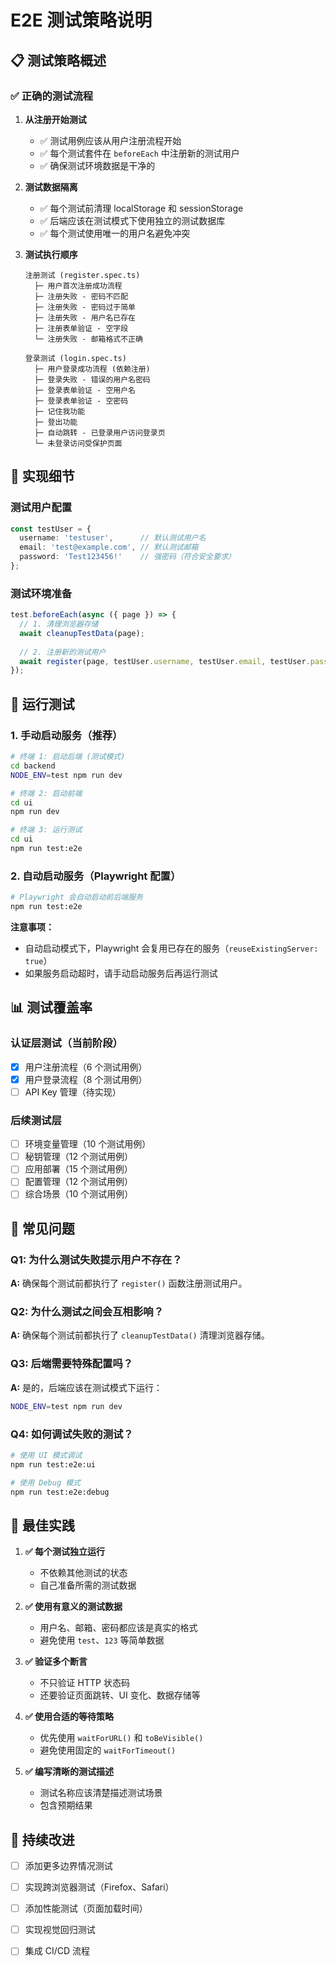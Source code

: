 # E2E 测试策略说明

## 📋 测试策略概述

### ✅ 正确的测试流程

1. **从注册开始测试**
   - ✅ 测试用例应该从用户注册流程开始
   - ✅ 每个测试套件在 `beforeEach` 中注册新的测试用户
   - ✅ 确保测试环境数据是干净的

2. **测试数据隔离**
   - ✅ 每个测试前清理 localStorage 和 sessionStorage
   - ✅ 后端应该在测试模式下使用独立的测试数据库
   - ✅ 每个测试使用唯一的用户名避免冲突

3. **测试执行顺序**
   ```
   注册测试 (register.spec.ts)
     ├─ 用户首次注册成功流程
     ├─ 注册失败 - 密码不匹配
     ├─ 注册失败 - 密码过于简单
     ├─ 注册失败 - 用户名已存在
     ├─ 注册表单验证 - 空字段
     └─ 注册失败 - 邮箱格式不正确
   
   登录测试 (login.spec.ts)
     ├─ 用户登录成功流程 (依赖注册)
     ├─ 登录失败 - 错误的用户名密码
     ├─ 登录表单验证 - 空用户名
     ├─ 登录表单验证 - 空密码
     ├─ 记住我功能
     ├─ 登出功能
     ├─ 自动跳转 - 已登录用户访问登录页
     └─ 未登录访问受保护页面
   ```

## 🔧 实现细节

### 测试用户配置

```typescript
const testUser = {
  username: 'testuser',      // 默认测试用户名
  email: 'test@example.com', // 默认测试邮箱
  password: 'Test123456!'    // 强密码（符合安全要求）
};
```

### 测试环境准备

```typescript
test.beforeEach(async ({ page }) => {
  // 1. 清理浏览器存储
  await cleanupTestData(page);
  
  // 2. 注册新的测试用户
  await register(page, testUser.username, testUser.email, testUser.password);
});
```

## 🚀 运行测试

### 1. 手动启动服务（推荐）

```bash
# 终端 1: 启动后端 (测试模式)
cd backend
NODE_ENV=test npm run dev

# 终端 2: 启动前端
cd ui
npm run dev

# 终端 3: 运行测试
cd ui
npm run test:e2e
```

### 2. 自动启动服务（Playwright 配置）

```bash
# Playwright 会自动启动前后端服务
npm run test:e2e
```

**注意事项：**
- 自动启动模式下，Playwright 会复用已存在的服务（`reuseExistingServer: true`）
- 如果服务启动超时，请手动启动服务后再运行测试

## 📊 测试覆盖率

### 认证层测试（当前阶段）
- [x] 用户注册流程（6 个测试用例）
- [x] 用户登录流程（8 个测试用例）
- [ ] API Key 管理（待实现）

### 后续测试层
- [ ] 环境变量管理（10 个测试用例）
- [ ] 秘钥管理（12 个测试用例）
- [ ] 应用部署（15 个测试用例）
- [ ] 配置管理（12 个测试用例）
- [ ] 综合场景（10 个测试用例）

## 🐛 常见问题

### Q1: 为什么测试失败提示用户不存在？
**A:** 确保每个测试前都执行了 `register()` 函数注册测试用户。

### Q2: 为什么测试之间会互相影响？
**A:** 确保每个测试前都执行了 `cleanupTestData()` 清理浏览器存储。

### Q3: 后端需要特殊配置吗？
**A:** 是的，后端应该在测试模式下运行：
```bash
NODE_ENV=test npm run dev
```

### Q4: 如何调试失败的测试？
```bash
# 使用 UI 模式调试
npm run test:e2e:ui

# 使用 Debug 模式
npm run test:e2e:debug
```

## 📝 最佳实践

1. **✅ 每个测试独立运行**
   - 不依赖其他测试的状态
   - 自己准备所需的测试数据

2. **✅ 使用有意义的测试数据**
   - 用户名、邮箱、密码都应该是真实的格式
   - 避免使用 `test`、`123` 等简单数据

3. **✅ 验证多个断言**
   - 不只验证 HTTP 状态码
   - 还要验证页面跳转、UI 变化、数据存储等

4. **✅ 使用合适的等待策略**
   - 优先使用 `waitForURL()` 和 `toBeVisible()`
   - 避免使用固定的 `waitForTimeout()`

5. **✅ 编写清晰的测试描述**
   - 测试名称应该清楚描述测试场景
   - 包含预期结果

## 🔄 持续改进

- [ ] 添加更多边界情况测试
- [ ] 实现跨浏览器测试（Firefox、Safari）
- [ ] 添加性能测试（页面加载时间）
- [ ] 实现视觉回归测试
- [ ] 集成 CI/CD 流程

